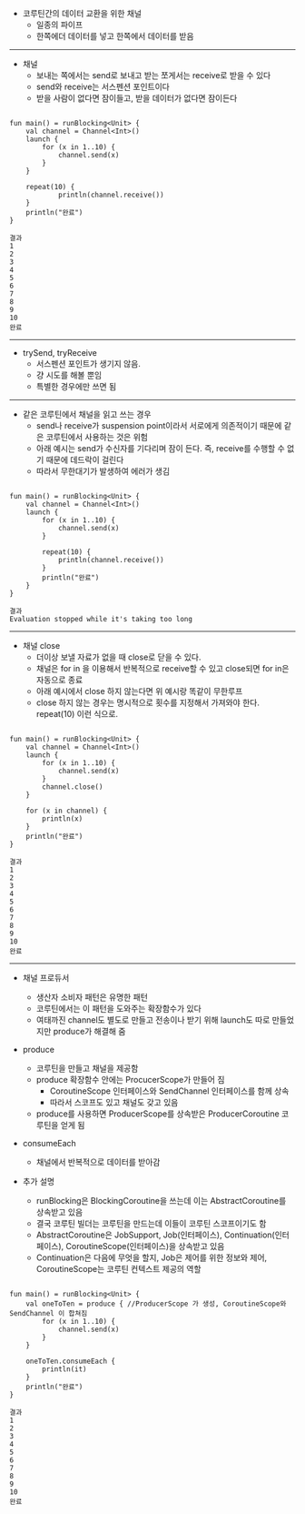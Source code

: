 - 코루틴간의 데이터 교환을 위한 채널
	- 일종의 파이프
	- 한쪽에더 데이터를 넣고 한쪽에서 데이터를 받음

---

- 채널
	- 보내는 쪽에서는 send로 보내고 받는 쪼게서는 receive로 받을 수 있다
	- send와 receive는 서스펜션 포인트이다
	- 받을 사람이 없다면 잠이들고, 받을 데이터가 없다면 잠이든다

```

fun main() = runBlocking<Unit> {
    val channel = Channel<Int>()
    launch {
        for (x in 1..10) {
            channel.send(x)
        }
    }

    repeat(10) {
            println(channel.receive())
    }
    println("완료")
}

결과
1
2
3
4
5
6
7
8
9
10
완료

```

---

- trySend, tryReceive
	- 서스펜션 포인트가 생기지 않음.
	- 걍 시도를 해볼 뿐임
	- 특별한 경우에만 쓰면 됨

---

- 같은 코루틴에서 채널을 읽고 쓰는 경우
	- send나 receive가 suspension point이라서 서로에게 의존적이기 때문에 같은 코루틴에서 사용하는 것은 위험
	- 아래 예시는 send가 수신자를 기다리며 잠이 든다. 즉, receive를 수행할 수 없기 때문에  데드락이 걸린다
	- 따라서 무한대기가 발생하여 에러가 생김

```

fun main() = runBlocking<Unit> {
    val channel = Channel<Int>()
    launch {
        for (x in 1..10) {
            channel.send(x)
        }

        repeat(10) {
            println(channel.receive())
        }
        println("완료")
    }
}

결과
Evaluation stopped while it's taking too long️

```

---

- 채널 close
	- 더이상 보낼 자료가 없을 때 close로 닫을 수 있다.
	- 채널은 for in 을 이용해서 반복적으로 receive할 수 있고 close되면 for in은 자동으로 종료
	- 아래 예시에서 close 하지 않는다면 위 예시랑 똑같이 무한루프
	- close 하지 않는 경우는 명시적으로 횟수를 지정해서 가져와야 한다. repeat(10) 이런 식으로.

```

fun main() = runBlocking<Unit> {
    val channel = Channel<Int>()
    launch {
        for (x in 1..10) {
            channel.send(x)
        }
        channel.close()
    }

    for (x in channel) {
        println(x)
    }
    println("완료")
}

결과
1
2
3
4
5
6
7
8
9
10
완료

```

---

- 채널 프로듀서
	- 생산자 소비자 패턴은 유명한 패턴
	- 코루틴에서는 이 패턴을 도와주는 확장함수가 있다
	- 여태까진 channel도 별도로 만들고 전송이나 받기 위해 launch도 따로 만들었지만 produce가 해결해 줌

- produce
	- 코루틴을 만들고 채널을 제공함
	- produce 확장함수 안에는 ProcucerScope가 만들어 짐
		- CoroutineScope 인터페이스와 SendChannel 인터페이스를 함께 상속
		- 따라서 스코프도 있고 채널도 갖고 있음
	- produce를 사용하면 ProducerScope를 상속받은 ProducerCoroutine 코루틴을 얻게 됨

- consumeEach
	- 채널에서 반복적으로 데이터를 받아감

- 추가 설명
	- runBlocking은 BlockingCoroutine을 쓰는데 이는 AbstractCoroutine를 상속받고 있음
	- 결국 코루틴 빌더는 코루틴을 만드는데 이들이 코루틴 스코프이기도 함
	- AbstractCoroutine은 JobSupport, Job(인터페이스), Continuation(인터페이스), CoroutineScope(인터페이스)을 상속받고 있음
	- Continuation은 다음에 무엇을 할지, Job은 제어를 위한 정보와 제어, CoroutineScope는 코루틴 컨텍스트 제공의 역할

```

fun main() = runBlocking<Unit> {
    val oneToTen = produce { //ProducerScope 가 생성, CoroutineScope와 SendChannel 이 합쳐짐
        for (x in 1..10) {
            channel.send(x)
        }
    }

    oneToTen.consumeEach {
        println(it)
    }
    println("완료")
}

결과
1
2
3
4
5
6
7
8
9
10
완료

```
